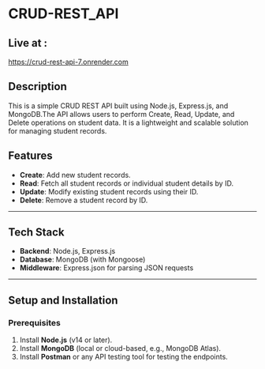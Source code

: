 # CRUD-REST_API

## Live at : 
https://crud-rest-api-7.onrender.com

## Description

This is a simple CRUD REST API built using Node.js, Express.js, and MongoDB.The API allows users to perform Create, Read, Update, and Delete operations on student data. It is a lightweight and scalable solution for managing student records.


## **Features**

- **Create**: Add new student records.
- **Read**: Fetch all student records or individual student details by ID.
- **Update**: Modify existing student records using their ID.
- **Delete**: Remove a student record by ID.

---

## **Tech Stack**

- **Backend**: Node.js, Express.js
- **Database**: MongoDB (with Mongoose)
- **Middleware**: Express.json for parsing JSON requests

---

## **Setup and Installation**

### **Prerequisites**
1. Install **Node.js** (v14 or later).
2. Install **MongoDB** (local or cloud-based, e.g., MongoDB Atlas).
3. Install **Postman** or any API testing tool for testing the endpoints.
